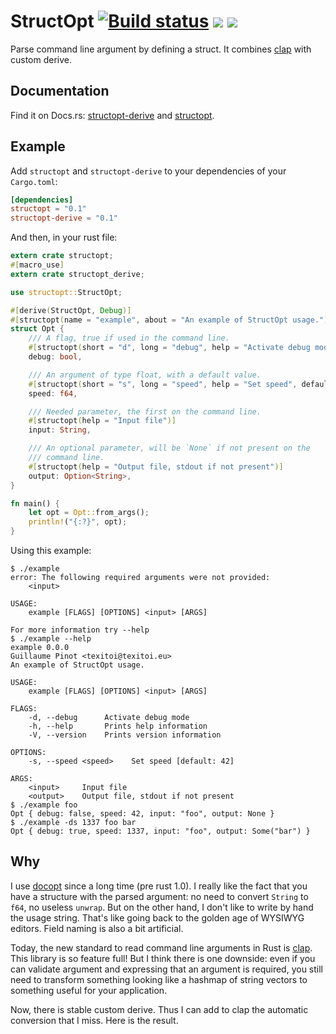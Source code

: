 # StructOpt [![Build status](https://travis-ci.org/TeXitoi/structopt.svg?branch=master)](https://travis-ci.org/TeXitoi/structopt) [![](https://img.shields.io/crates/v/structopt.svg)](https://crates.io/crates/structopt) [![](https://docs.rs/structopt-derive/badge.svg)](https://docs.rs/structopt-derive)

Parse command line argument by defining a struct.  It combines [clap](https://crates.io/crates/clap) with custom derive.

## Documentation

Find it on Docs.rs: [structopt-derive](https://docs.rs/structopt-derive) and [structopt](https://docs.rs/structopt).

## Example

Add `structopt` and `structopt-derive` to your dependencies of your `Cargo.toml`:
```toml
[dependencies]
structopt = "0.1"
structopt-derive = "0.1"
```

And then, in your rust file:
```rust
extern crate structopt;
#[macro_use]
extern crate structopt_derive;

use structopt::StructOpt;

#[derive(StructOpt, Debug)]
#[structopt(name = "example", about = "An example of StructOpt usage.")]
struct Opt {
    /// A flag, true if used in the command line.
    #[structopt(short = "d", long = "debug", help = "Activate debug mode")]
    debug: bool,

    /// An argument of type float, with a default value.
    #[structopt(short = "s", long = "speed", help = "Set speed", default_value = "42")]
    speed: f64,

    /// Needed parameter, the first on the command line.
    #[structopt(help = "Input file")]
    input: String,

    /// An optional parameter, will be `None` if not present on the
    /// command line.
    #[structopt(help = "Output file, stdout if not present")]
    output: Option<String>,
}

fn main() {
    let opt = Opt::from_args();
    println!("{:?}", opt);
}
```

Using this example:
```
$ ./example
error: The following required arguments were not provided:
    <input>

USAGE:
    example [FLAGS] [OPTIONS] <input> [ARGS]

For more information try --help
$ ./example --help
example 0.0.0
Guillaume Pinot <texitoi@texitoi.eu>
An example of StructOpt usage.

USAGE:
    example [FLAGS] [OPTIONS] <input> [ARGS]

FLAGS:
    -d, --debug      Activate debug mode
    -h, --help       Prints help information
    -V, --version    Prints version information

OPTIONS:
    -s, --speed <speed>    Set speed [default: 42]

ARGS:
    <input>     Input file
    <output>    Output file, stdout if not present
$ ./example foo
Opt { debug: false, speed: 42, input: "foo", output: None }
$ ./example -ds 1337 foo bar
Opt { debug: true, speed: 1337, input: "foo", output: Some("bar") }
```

## Why

I use [docopt](https://crates.io/crates/docopt) since a long time (pre rust 1.0). I really like the fact that you have a structure with the parsed argument: no need to convert `String` to `f64`, no useless `unwrap`. But on the other hand, I don't like to write by hand the usage string. That's like going back to the golden age of WYSIWYG editors.  Field naming is also a bit artificial.

Today, the new standard to read command line arguments in Rust is [clap](https://crates.io/crates/clap).  This library is so feature full! But I think there is one downside: even if you can validate argument and expressing that an argument is required, you still need to transform something looking like a hashmap of string vectors to something useful for your application.

Now, there is stable custom derive. Thus I can add to clap the automatic conversion that I miss. Here is the result.
